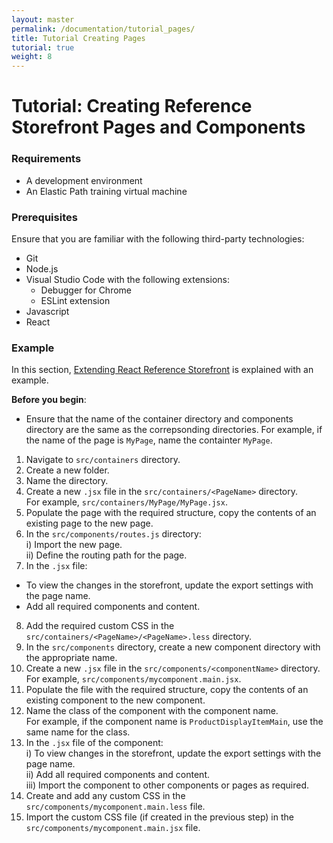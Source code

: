 ```yaml
---
layout: master
permalink: /documentation/tutorial_pages/
title: Tutorial Creating Pages
tutorial: true
weight: 8
---
```

# Tutorial: Creating Reference Storefront Pages and Components

### Requirements

* A development environment
* An Elastic Path training virtual machine

### Prerequisites

Ensure that you are familiar with the following third-party technologies:
* Git
* Node.js
* Visual Studio Code with the following extensions:
  * Debugger for Chrome
  * ESLint extension
* Javascript
* React

### Example

In this section, [Extending React Reference Storefront](https://elasticpath.github.io/react-pwa-reference-storefront/documentation/extending/) is explained with an example.

**Before you begin**: 
* Ensure that the name of the container directory and components directory are the same as the correpsonding directories. For example, if the name of the page is `MyPage`, name the containter `MyPage`.<br>

1. Navigate to `src/containers` directory.<br>
2. Create a new folder.<br>
3. Name the directory. <br>
4. Create a new `.jsx` file in the `src/containers/<PageName>` directory. <br>
    For example, `src/containers/MyPage/MyPage.jsx`.<br>
5. Populate the page with the required structure, copy the contents of an existing page to the new page.<br>
6. In the `src/components/routes.js` directory:<br>
  i)  Import the new page.<br>
  ii) Define the routing path for the page.<br>
7. In the `.jsx` file:<br>
  * To view the changes in the storefront, update the export settings with the page name.<br>
  * Add all required components and content.<br>
8. Add the required custom CSS in the `src/containers/<PageName>/<PageName>.less` directory. <br>
9. In the `src/components` directory, create a new component directory with the appropriate name.<br>
10. Create a new `.jsx` file in the `src/components/<componentName>` directory. <br> For example, `src/components/mycomponent.main.jsx`.<br>
11. Populate the file with the required structure, copy the contents of an existing component to the new component.<br>
12. Name the class of the component with the component name.<br>For example, if the component name is `ProductDisplayItemMain`, use the same name for the class.<br>
13. In the `.jsx` file of the component:<br>
  i)   To view changes in the storefront, update the export settings with the page name.<br>
  ii)  Add all required components and content.<br>
  iii) Import the component to other components or pages as required.<br>
14. Create and add any custom CSS in the `src/components/mycomponent.main.less` file.<br>
15. Import the custom CSS file (if created in the previous step) in the `src/components/mycomponent.main.jsx` file.
